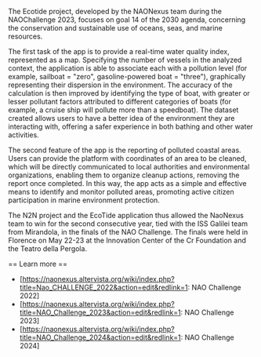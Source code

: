 The Ecotide project, developed by the NAONexus team during the NAOChallenge 2023, focuses on goal 14 of the 2030 agenda, concerning the conservation and sustainable use of oceans, seas, and marine resources.

The first task of the app is to provide a real-time water quality index, represented as a map. Specifying the number of vessels in the analyzed context, the application is able to associate each with a pollution level (for example, sailboat = "zero", gasoline-powered boat = "three"), graphically representing their dispersion in the environment. The accuracy of the calculation is then improved by identifying the type of boat, with greater or lesser pollutant factors attributed to different categories of boats (for example, a cruise ship will pollute more than a speedboat). The dataset created allows users to have a better idea of the environment they are interacting with, offering a safer experience in both bathing and other water activities.

The second feature of the app is the reporting of polluted coastal areas. Users can provide the platform with coordinates of an area to be cleaned, which will be directly communicated to local authorities and environmental organizations, enabling them to organize cleanup actions, removing the report once completed. In this way, the app acts as a simple and effective means to identify and monitor polluted areas, promoting active citizen participation in marine environment protection.

The N2N project and the EcoTide application thus allowed the NaoNexus team to win for the second consecutive year, tied with the ISS Galilei team from Mirandola, in the finals of the NAO Challenge. The finals were held in Florence on May 22-23 at the Innovation Center of the Cr Foundation and the Teatro della Pergola.

== Learn more ==
* [https://naonexus.altervista.org/wiki/index.php?title=Nao_CHALLENGE_2022&action=edit&redlink=1: NAO Challenge 2022]
* [https://naonexus.altervista.org/wiki/index.php?title=NAO_Challenge_2023&action=edit&redlink=1: NAO Challenge 2023]
* [https://naonexus.altervista.org/wiki/index.php?title=NAO_Challenge_2024&action=edit&redlink=1: NAO Challenge 2024]
